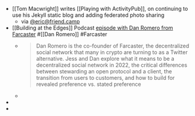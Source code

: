 - [[Tom Macwright]] writes [[Playing with ActivityPub]], on continuing to use his Jekyll static blog and adding federated photo sharing
	- via [@eric@friend.camp](https://friend.camp/@eric/109490109752266316)
- [[Building at the Edges]] Podcast [episode with Dan Romero from Farcaster](https://podcasts.apple.com/ca/podcast/building-at-the-edges/id1589640079?i=1000589428299) #[[Dan Romero]] #Farcaster
	- > Dan Romero is the co-founder of Farcaster, the decentralized social network that many in crypto are turning to as a Twitter alternative. Jess and Dan explore what it means to be a decentralized social network in 2022, the critical differences between stewarding an open protocol and a client, the transition from users to customers, and how to build for revealed preference vs. stated preference
	-
-
-